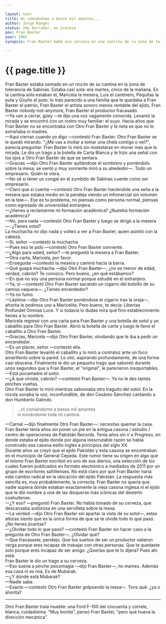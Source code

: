 ```yaml
---

layout: text
title: Ni comiéndome a besos mil amantes...
author: Jorge Rangel
status: 2do borrador, en proceso
pov: Fran Baxter
year: 2001
synopsis: Fran Baxter bebe una cerveza en una cantina de la zona de tolerancia de Sabinas. Sostiene una plática consigo mismo. El Otro Fran Baxter convence a Fran Baxter de ir a la antigua casa de Pakistán Records y prenderle fuego.

---
```


# {{ page.title }}

Fran Baxter estaba sentado en un rincón de su cantina en la zona de tolerancia de Sabinas. Estaba casi sola: era martes, cinco de la mañana. En la cantina sólo estaban él, Maricela la mesera, Luis el cantinero, Pequitas la puta y Goyito el puto: lo más parecido a una familia que le quedaba a Fran Baxter el patrón, Fran Baxter el artista sonoro menos rentable del ejido, Fran Baxter nobody-not-anymore, Fran Baxter el productor fracasado.  
—Ya van a cerrar, güey —le dijo una voz vagamente conocida. Levantó la mirada y se encontró con un rostro muy familiar: el suyo. Hacía años que Fran Baxter no se encontraba con Otro Fran Baxter y la neta es que no lo extrañaba ni madres.  
—Aquí cierran cuando yo digo —contestó Fran Baxter. Otro Fran Baxter se le quedó mirando. "¿Me vas a invitar a tomar una chela contigo o nel?", parecía preguntar. Fran Baxter lo miró sin molestarse en mover más que la mirada. Le dio un trago a la botella de Carta Blanca y le hizo una señal con los ojos a Otro Fran Baxter de que se sentara.  
—Gracias —dijo Otro Fran Baxter quitándose el sombrero y poniéndolo sobre la mesa; se sentó y muy sonriente miró a su alrededor—. Todo un empresario. Quién te viera.  
—No sé si tener un congal en el zumbido de Sabinas cuente como ser empresario.  
—Claro que sí cuenta —contestó Otro Fran Baxter haciéndole una seña a la mesera que estaba medio en la pendeja viendo un infomercial sin volumen en la tele—. Ese es tu problema, no piensas como persona normal, piensas como egresado de universidad extranjera.  
—¿Vienes a reclamarme mi formación académica? ¿Nuestra formación académica?  
—No, para nada —contestó Otro Fran Baxter y luego se dirigó a la mesera—. ¿Tienes sotol?  
La muchacha no dijo nada y volteó a ver a Fran Baxter, quien asintió con la cabeza.  
—Sí, señor —contestó la muchacha.  
—Pues eso te pido —contestó Otro Fran Baxter sonriente.  
—¿Algo para usted, señor? —le preguntó la mesera a Fran Baxter.  
—Otra carta, Maricela, por favor.  
—Enseguida —contestó la mesera y caminó hacia la barra.  
—Qué guapa muchacha —dijo Otro Fran Baxter—, ¿no es menor de edad, verdad, cabrón? Te conozco. Pero bueno, ¿en qué estábamos?  
—En que no soy una persona normal porque estudié en el extranjero.  
—Ya, sí —contestó Otro Fran Baxter sacando un cigarro del bolsillo de su camisa vaquera—. ¿Tienes encendedor?  
—Ya no fumo.  
—Lástima —dijo Otro Fran Baxter poniéndose el cigarro tras la oreja—, ahorita le pedimos uno a Maricelita. Pero bueno, te decía: Libertas Profundet Omnias Luce. Y si todavía lo dudas mira qué fino establecimiento tienes a tu nombre.  
Maricela regresó con una carta para Fran Baxter y una botella de sotol y un caballito para Otro Fran Baxter. Abrió la botella de carta y luego le llenó el caballito a Otro Fran Baxter.  
—Gracias, Maricela —dijo Otro Fran Baxter, olvidando que le iba a pedir un encendedor.  
—Es un placer, señor —contestó ella.  
Otro Fran Baxter levantó el caballito y lo miró a contraluz ante un foco amarillento sobre la pared. Lo olió, aspirando profundamente, de una forma casi obscena. Finalmente le dio un pequeño trago que saboreó durante unos segundos que a Fran Baxter, el "original", le parecieron insoportables.  
—Está pocamadre el sotol.  
—¿A qué viniste, cabrón? —contestó Fran Baxter—. Ya no le des tantas pinches vueltas.  
Otro Fran Baxter lo miró mientras saboreaba otro traguito del sotol. En la rocola sonaba la voz, inconfundible, de don Cesáreo Sánchez cantando a don Humberto Galindo.

> ...ni comiéndome a besos mil amantes  
> ni tomándome toda mi cantina.
  
—Carnal —dijo finalmente Otro Fran Baxter—: necesitas quemar la casa.  
Fran Baxter tenía años sin poner un pie en la antigua casona / estudio / centro de operaciones de Pakistán Records. Tenía años sin ir a Progreso, en donde estaba el ejido donde por alguna inescrutable razón se había construido esa casona estilo inglés a principios del siglo XX.  
Durante años se creyó que el ejido Pakistán y esta casona se encontraban en el municipio de General Cepeda. Este rumor tiene su origen en algo que el mismo Fran Baxter escribió en uno de sus diarios, una selección de los cuales fueron publicados en formato electrónico a mediados de 2011 por un grupo de escritores saltillenses. No está claro por qué Fran Baxter haría este cambio radical en la ubicación del ejido Pakistán. La respuesta más sencilla es, muy probablemente, la correcta: Fran Baxter no quería que nadie supiera dónde estaban exactamente la vieja casona inglesa ni el ejido que le dió nombre a una de las disqueras más icónicas del desierto coahuilense.  
—¿Y eso? —preguntó Fran Baxter. No había tomado de su cerveza, que descansaba sudorosa en una servilleta sobre la mesa.  
—La verdad —dijo Otro Fran Baxter sin apartar la vista de su sotol—, estas alturas siento que es la única forma de que se te olvide todo lo que pasó. ¿No tienes jicaritas?  
—¿Olvidar todo lo que pasó? —contestó Fran Baxter sin hacer caso a la pregunta de Otro Fran Baxter—. ¿Olvidar qué?  
—Que fracasaste, pendejo. Que tus sueños de ser un productor valieron verga porque eres incapaz de trabajar con otras personas. Que te quedaste solo porque eres incapaz de ser amigo. ¿Querías que te lo dijera? Pues ahí está.  
Fran Baxter le dio un trago a su cerveza.  
—Eso suena a pinche psicomagia —dijo Fran Baxter—, no mames. Además esa casa ni es mía. Es de Mubarak.  
—¿Y dónde está Mubarak?  
—Nadie sabe.  
—Exacto —contestó Otro Fran Baxter golpeando la mesa—. Tons qué: ¿ya o ahorita?

***

Otro Fran Baxter traía mueble: una Ford F-100 del cincuenta y córrele, blanca, cuidadísima. "Muy bonita", pensó Fran Baxter, "pero qué hueva la dirección mecánica".  
